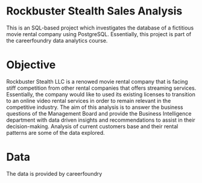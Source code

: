 # Rockbuster Stealth Sales Analysis

This is an SQL-based project which investigates the database of a fictitious movie rental company using PostgreSQL. Essentially, this project is part of the careerfoundry data analytics course.

# Objective 

Rockbuster Stealth LLC is a renowed movie rental company that is facing stiff competition from other rental companies that offers streaming services. Essentially, the company would like to used its existing licenses to transition to an online video rental services in order to remain relevant in the competitive industry. The aim of this analysis is to answer the business questions of the Management Board and provide the Business Intelligence department with data driven insights and recommendations to assist in their decision-making. Analysis of current customers base and their rental patterns are some of the data explored.

# Data 

The data is provided by careerfoundry

